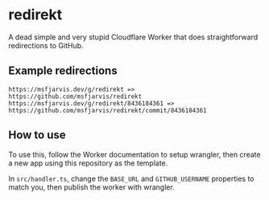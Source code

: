 # redirekt

A dead simple and very stupid Cloudflare Worker that does straightforward redirections to GitHub.

## Example redirections

```shell
https://msfjarvis.dev/g/redirekt => https://github.com/msfjarvis/redirekt
https://msfjarvis.dev/g/redirekt/8436184361 => https://github.com/msfjarvis/redirekt/commit/8436184361
```

## How to use

To use this, follow the Worker documentation to setup wrangler, then create a new app using this repository as the template.

In `src/handler.ts`, change the `BASE_URL` and `GITHUB_USERNAME` properties to match you, then publish the worker with wrangler.
